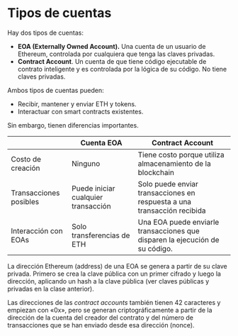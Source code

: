 # Tipos de cuentas

Hay dos tipos de cuentas:

* **EOA (Externally Owned Account).** Una cuenta de un usuario de Ethereum, controlada por cualquiera que tenga las claves privadas.
* **Contract Account**. Un cuenta de que tiene código ejecutable de contrato inteligente y es controlada por la lógica de su código. No tiene claves privadas.

Ambos tipos de cuentas pueden:

* Recibir, mantener y enviar ETH y tokens.
* Interactuar con smart contracts existentes.

Sin embargo, tienen diferencias importantes.

|                        | Cuenta EOA                          | Contract Account                                                             |
| ---------------------- | ----------------------------------- | ---------------------------------------------------------------------------- |
| Costo de creación      | Ninguno                             | Tiene costo porque utiliza almacenamiento de la blockchain                   |
| Transacciones posibles | Puede iniciar cualquier transacción | Solo puede enviar transacciones en respuesta a una transacción recibida      |
| Interacción con EOAs   | Solo transferencias de ETH          | Una EOA puede enviarle transacciones que disparen la ejecución de su código. |

La dirección Ethereum (address) de una EOA se genera a partir de su clave privada. Primero se crea la clave pública con un primer cifrado y luego la dirección, aplicando un hash a la clave pública (ver claves públicas y privadas en la clase anterior).

Las direcciones de las _contract accounts_ también tienen 42 caracteres y empiezan con «0x», pero se generan criptográficamente a partir de la dirección de la cuenta del creador del contrato y del número de transacciones que se han enviado desde esa dirección (nonce).
